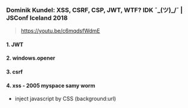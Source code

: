 ### Dominik Kundel: XSS, CSRF, CSP, JWT, WTF? IDK ¯\_(ツ)_/¯ | JSConf Iceland 2018

> https://youtu.be/c6mqdsfWdmE

  #### 1. JWT 
  #### 2. windows.opener
  #### 3. csrf
  #### 4. xss - 2005 myspace samy worm
  * inject javascript by CSS (background:url)
